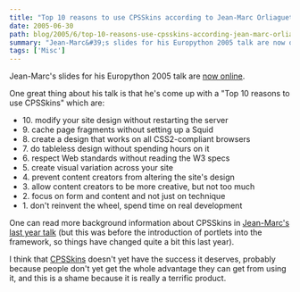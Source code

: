 ```yaml
---
title: "Top 10 reasons to use CPSSkins according to Jean-Marc Orliaguet"
date: 2005-06-30
path: blog/2005/6/top-10-reasons-use-cpsskins-according-jean-marc-orliaguet
summary: "Jean-Marc&#39;s slides for his Europython 2005 talk are now online."
tags: ['Misc']
---
```


Jean-Marc&#39;s slides for his Europython 2005 talk are <a href="http://www.medic.chalmers.se/%7Ejmo/CPS/cpsskins-ep2005.pdf">now
online</a>.

One great thing about his talk is that he's come up with a "Top 10 reasons 
to use CPSSkins" which are:

<ul>
<li>10. modify your site design without restarting the server</li>
<li>9. cache page fragments without setting up a Squid</li>
<li>8. create a design that works on all CSS2-compliant browsers</li>
<li>7. do tableless design without spending hours on it</li>
<li>6. respect Web standards without reading the W3 specs</li>
<li>5. create visual variation across your site</li>
<li>4. prevent content creators from altering the site's design</li>
<li>3. allow content creators to be more creative, but not too much</li>
<li>2. focus on form and content and not just on technique</li>
<li>1. don't reinvent the wheel, spend time on real development</li>
</ul>

One can read more background information about CPSSkins in <a href="http://www.medic.chalmers.se/%7Ejmo/ep2004/presentation.pdf">Jean-Marc's
last year talk</a> (but this was before the introduction of portlets into
the framework, so things have changed quite a bit this last year).

I think that <a href="http://www.medic.chalmers.se/%7Ejmo/CPS/">CPSSkins</a> doesn't yet
have the success it deserves, probably because people don't yet get the
whole advantage they can get from using it, and this is a shame because it
is really a terrific product.

